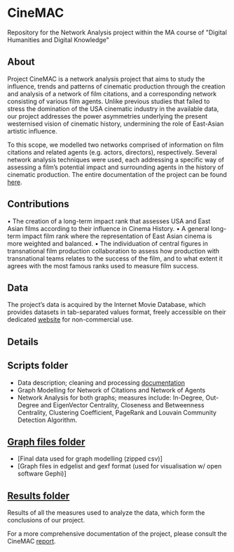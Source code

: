# CineMAC
Repository for the Network Analysis project within the MA course of "Digital Humanities and Digital Knowledge"


## About <a name = "about"></a>

Project CineMAC is a network analysis project that aims to study the influence, trends and patterns of cinematic production through the creation and analysis of a network of film citations, and a corresponding network consisting of various film agents. Unlike previous studies that failed to stress the domination of the USA cinematic industry in the available data, our project addresses the power asymmetries underlying the present westernised vision of cinematic history, undermining the role of East-Asian artistic influence.

To this scope, we modelled two networks comprised of information on film citations and related agents (e.g. actors, directors), respectively.  Several network analysis techniques were used, each addressing a specific way of assessing a film’s potential impact and surrounding agents in the history of cinematic production. 
The entire documentation of the project can be found <a href="https://github.com/NetworkAnalysis-CineMAC/CineMAC/blob/main/Cinemac.pdf"> here</a>.


## Contributions

• The creation of a long-term impact rank that assesses USA and East Asian films according to their influence in Cinema History.
• A general long-term impact film rank where the representation of East Asian cinema is more weighted and balanced.
• The individuation of central figures in transnational film production collaboration to assess how production with transnational teams relates to the success of the film, and to what extent it agrees with the most famous ranks used to measure film success.


 ## Data
The project’s data is acquired by the Internet Movie Database, which provides datasets in tab-separated values format, freely accessible on their dedicated <a href="https://developer.imdb.com/non-commercial-datasets/">website</a> for non-commercial use.

## Details
## Scripts folder

+ Data description; cleaning and processing <a href="https://github.com/NetworkAnalysis-CineMAC/CineMAC/blob/main/src/scripts/merging_chloe.ipynb">documentation</a>
+ Graph Modelling for Network of Citations and Network of Agents
+ Network Analysis for both graphs; measures include: In-Degree, Out-Degree and EigenVector Centrality, Closeness and Betweenness Centrality, Clustering Coefficient, PageRank and Louvain Community Detection Algorithm.
  
## <a href="https://github.com/NetworkAnalysis-CineMAC/CineMAC/tree/main/src/graph_files">Graph files folder</a>

+ [Final data used for graph modelling (zipped csv)]
+ [Graph files in edgelist and gexf format (used for visualisation w/ open software Gephi)]

## <a href="https://github.com/NetworkAnalysis-CineMAC/CineMAC/tree/main/src/results">Results folder</a>
Results of all the measures used to analyze the data, which form the conclusions of our project.

For a more comprehensive documentation of the project, please consult the CineMAC <a href="https://github.com/NetworkAnalysis-CineMAC/CineMAC/blob/main/Cinemac.pdf">report<a>.

